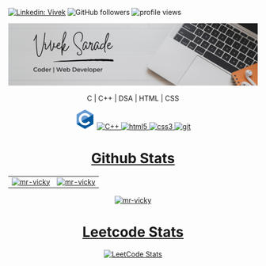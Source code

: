 [![Linkedin: Vivek](https://img.shields.io/badge/-Vivek-blue?style=flat-square&logo=Linkedin&logoColor=white&link=https://www.linkedin.com/in/vivek-sarade-41676920b/)](https://www.linkedin.com/in/vivek-sarade-41676920b/)
![GitHub followers](https://img.shields.io/github/followers/mr-vicky?label=Follow&style=social)
<img alt = "profile views" src="https://komarev.com/ghpvc/?username=mr-vicky&color=brightgreen">



<img src = "/2.png">



<p align="center">C | C++ | DSA | HTML | CSS </p>

<div align="center">

<p align="center">

<img src="https://raw.githubusercontent.com/devicons/devicon/master/icons/c/c-original.svg" alt="c" width="40" height="40"/> </a> <a href="https://www.w3schools.com/cpp/" target="_blank" rel="noreferrer">
<img src="https://i.pinimg.com/originals/99/f8/87/99f887833c475448723d3c9ac16c179b.png" alt="C++" width="40" height="40"/> 
<img src="https://upload.wikimedia.org/wikipedia/commons/thumb/6/61/HTML5_logo_and_wordmark.svg/512px-HTML5_logo_and_wordmark.svg.png" alt="html5" height="40"/> 
<img src="https://upload.wikimedia.org/wikipedia/commons/thumb/d/d5/CSS3_logo_and_wordmark.svg/1200px-CSS3_logo_and_wordmark.svg.png" alt="css3" height="40"/> 
<img src="https://www.vectorlogo.zone/logos/git-scm/git-scm-icon.svg" alt="git" width="40" height="40"/> 

</p>
</div>


<h1 align="center">Github Stats</h1>

<table>
  <tr>
    <td><img src="https://github-readme-stats.vercel.app/api?username=mr-vicky&show_icons=true&theme=dark&locale=en" alt="mr-vicky" /></td>
    <td><img src="https://github-readme-stats.vercel.app/api/top-langs?username=mr-vicky&show_icons=true&theme=dark&locale=en&layout=compact" alt="mr-vicky" /></td>
  </tr>
</table>

<div align="center">
<p><img align="center" src="https://github-readme-streak-stats.herokuapp.com/?user=mr-vicky&theme=dark" alt="mr-vicky" /></p>
  
  </div>
  

<h1 align="center">Leetcode Stats</h1>
<div align="center">
  
 <div>
 
  [![LeetCode Stats](https://leetcode.card.workers.dev/Mr_Vicky?theme=dark&font=&extension=activity)](https://leetcode.com/Mr_Vicky/) 
   <!-- ![](https://leetcard.jacoblin.cool/Mr_Vicky?ext=heatmap) -->
   

  
